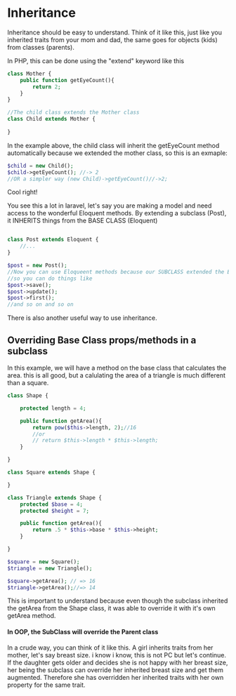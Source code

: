 # Inheritance

Inheritance should be easy to understand.  Think of it like this, just like you inherited traits from your mom and dad, the same goes for objects (kids) from classes (parents).

In PHP, this can be done using the "extend" keyword like this

```php
class Mother {
    public function getEyeCount(){
        return 2;
    }
}

//The child class extends the Mother class
class Child extends Mother {
    
}
```

In the example above, the child class will inherit the getEyeCount method automatically because we extended the mother class, so this is an exmaple:

```php
$child = new Child();
$child->getEyeCount(); //-> 2
//OR a simpler way (new Child)->getEyeCount()//->2;
```

Cool right!

You see this a lot in laravel, let's say you are making a model and need access to the wonderful Eloquent methods.  By extending a subclass (Post), it INHERITS things from the BASE CLASS (Eloquent)
```php

class Post extends Eloquent {
    //...
}

$post = new Post();
//Now you can use Eloqueent methods because our SUBCLASS extended the BASE CLASS of Eloquent
//so you can do things like 
$post->save();
$post->update();
$post->first();
//and so on and so on

```

There is also another useful way to use inheritance.

## Overriding Base Class props/methods in a subclass
In this example, we will have a method on the base class that calculates the area.  this is all good, but a calulating the area of a triangle is much different than a square.

```php
class Shape {

    protected length = 4;

    public function getArea(){
        return pow($this->length, 2);//16
        //or
        // return $this->length * $this->length;
    }

}

class Square extends Shape {

}

class Triangle extends Shape {
    protected $base = 4;
    protected $height = 7;

    public function getArea(){
        return .5 * $this->base * $this->height;
    }

}

$square = new Square();
$triangle = new Triangle();

$square->getArea(); // => 16
$triangle->getArea();//=> 14
```

This is important to understand because even though the subclass inherited the getArea from the Shape class, it was able to override it with it's own getArea method.

#### In OOP, the SubClass will override the Parent class

In a crude way, you can think of it like this.  A girl inherits traits from her mother, let's say breast size.  i know i know, this is not PC but let's continue.  If the daughter gets older and decides she is not happy with her breast size, her being the subclass can override her inherited breast size and get them augmented.  Therefore she has overridden her inherited traits with her own property for the same trait.